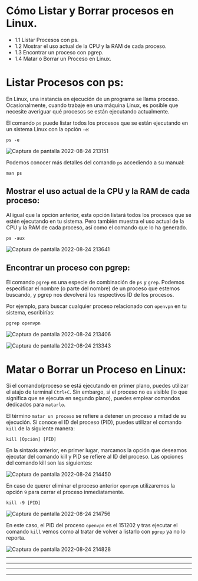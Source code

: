 # Cómo Listar y Borrar procesos en Linux.

* <a href="#item1" style="text-decoration:none">1.1 Listar Procesos con ps.</a>
* <a href="#item2" style="text-decoration:none">1.2 Mostrar el uso actual de la CPU y la RAM de cada proceso.</a>
* <a href="#item3" style="text-decoration:none">1.3 Encontrar un proceso con pgrep.</a>
* <a href="#item4" style="text-decoration:none">1.4 Matar o Borrar un Proceso en Linux.</a>

<a name="item1"></a>
# Listar Procesos con ps:

En Linux, una instancia en ejecución de un programa se llama proceso. Ocasionalmente, cuando trabaje en una máquina Linux, 
es posible que necesite averiguar qué procesos se están ejecutando actualmente.

El comando `ps` puede listar todos los procesos que se están ejecutando en un sistema Linux con la opción `-e`:

    ps -e
    
 ![Captura de pantalla 2022-08-24 213151](https://user-images.githubusercontent.com/103068924/186507499-d61e39db-d678-4862-8685-eda22481df0a.png)


Podemos conocer más detalles del comando `ps` accediendo a su manual:

    man ps

<a name="item2"></a>
## Mostrar el uso actual de la CPU y la RAM de cada proceso:

Al igual que la opción anterior, esta opción listará todos los procesos que se estén ejecutando en tu sistema. Pero también 
muestra el uso actual de la CPU y la RAM de cada proceso, así como el comando que lo ha generado.

    ps -aux
    
![Captura de pantalla 2022-08-24 213641](https://user-images.githubusercontent.com/103068924/186507728-0368cf5f-af7f-47fe-af4c-7147ab1b9521.png)
   
<a name="item3"></a>
## Encontrar un proceso con pgrep:

El comando `pgrep` es una especie de combinación de `ps` y `grep`. Podemos especificar el nombre (o parte del nombre) de un proceso que estemos 
buscando, y pgrep nos devolverá los respectivos ID de los procesos.

Por ejemplo, para buscar cualquier proceso relacionado con `openvpn` en tu sistema, escribirías:

    pgrep openvpn
    
![Captura de pantalla 2022-08-24 213406](https://user-images.githubusercontent.com/103068924/186507552-0004b479-4f5f-457b-8db2-4467b6944100.png)

![Captura de pantalla 2022-08-24 213343](https://user-images.githubusercontent.com/103068924/186507581-d3904fa9-0309-435d-b7fb-a1c4dd3f4ec4.png)

<a name="item4"></a>
# Matar o Borrar un Proceso en Linux:

Si el comando/proceso se está ejecutando en primer plano, puedes utilizar el atajo de terminal `Ctrl+C`. Sin embargo, si el proceso no es visible (lo que
significa que se ejecuta en segundo plano), puedes emplear comandos dedicados para `matarlo`.

El término `matar un proceso` se refiere a detener un proceso a mitad de su ejecución. Si conoce el ID del proceso (PID), puedes utilizar el comando `kill`
de la siguiente manera:

    kill [Opción] [PID]
    
En la sintaxis anterior, en primer lugar, marcamos la opción que deseamos ejecutar del comando kill y PID se refiere al ID del proceso.
Las opciones del comando kill son las siguientes:

![Captura de pantalla 2022-08-24 214450](https://user-images.githubusercontent.com/103068924/186509188-4eca2092-40d8-4f17-bee3-e0fe6d61aab2.png)

En caso de querer eliminar el proceso anterior `openvpn` utilizaremos la opción `9` para cerrar el proceso inmediatamente.

    kill -9 [PID]
    
![Captura de pantalla 2022-08-24 214756](https://user-images.githubusercontent.com/103068924/186509952-9fd03bd9-8d40-4133-894b-9513fd90353c.png)

En este caso, el PID del proceso `openvpn` es el 151202 y tras ejecutar el comando `kill` vemos como al tratar de volver a listarlo con `pgrep`
ya no lo reporta.

![Captura de pantalla 2022-08-24 214828](https://user-images.githubusercontent.com/103068924/186509968-ba08a751-7d5a-4426-ad7b-57dc88a5e4cc.png)


---
---
  
    
<html lang="en">
<head>
  
</head>
<body>

<script src="https://utteranc.es/client.js"
    repo="F1r0x/gestion-comentarios"
    issue-term="pathname"
    theme="github-light"
    crossorigin="anonymous"
    async>
</script>
          
    
  </body>
</html>
  
  
---
---

  

  
